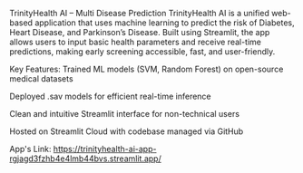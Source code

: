 TrinityHealth AI – Multi Disease Prediction
TrinityHealth AI is a unified web-based application that uses machine learning to predict the risk of Diabetes, Heart Disease, and Parkinson’s Disease. Built using Streamlit, the app allows users to input basic health parameters and receive real-time predictions, making early screening accessible, fast, and user-friendly.

Key Features:
Trained ML models (SVM, Random Forest) on open-source medical datasets

Deployed .sav models for efficient real-time inference

Clean and intuitive Streamlit interface for non-technical users

Hosted on Streamlit Cloud with codebase managed via GitHub

App's Link: https://trinityhealth-ai-app-rgjagd3fzhb4e4lmb44bvs.streamlit.app/
